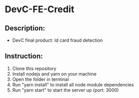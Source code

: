 # DevC-FE-Credit

## Description:
- DevC final product: Id card fraud detection

## Instruction:
1. Clone this repository
2. Install nodejs and yarn on your machine
3. Open the folder in terminal
4. Run "yarn install" to install all node module dependencies
5. Run "yarn start" to start the server up (port: 3000)